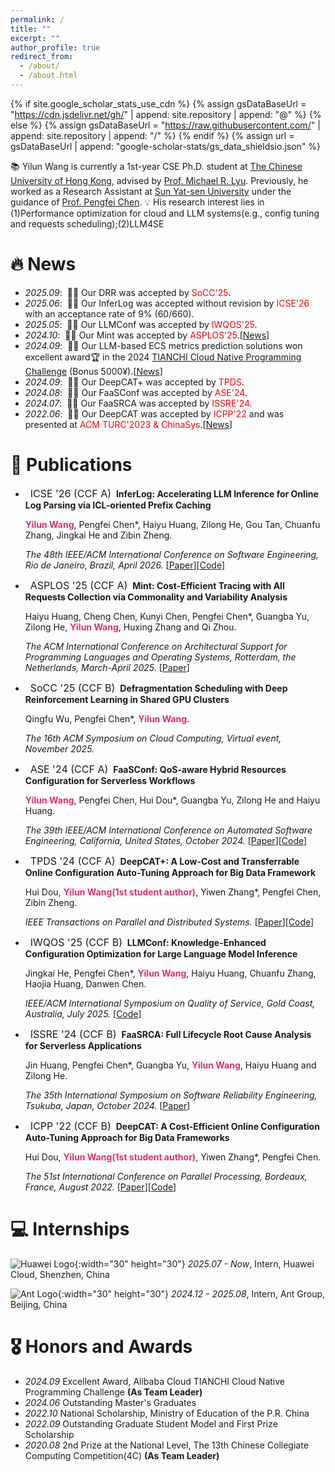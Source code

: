 ```yaml
---
permalink: /
title: ""
excerpt: ""
author_profile: true
redirect_from: 
  - /about/
  - /about.html
---
```


{% if site.google_scholar_stats_use_cdn %}
{% assign gsDataBaseUrl = "https://cdn.jsdelivr.net/gh/" | append: site.repository | append: "@" %}
{% else %}
{% assign gsDataBaseUrl = "https://raw.githubusercontent.com/" | append: site.repository | append: "/" %}
{% endif %}
{% assign url = gsDataBaseUrl | append: "google-scholar-stats/gs_data_shieldsio.json" %}

<span class='anchor' id='about-me'></span>

📚 Yilun Wang is currently a 1st-year CSE Ph.D. student at [The Chinese University of Hong Kong](https://www.cse.cuhk.edu.hk/), advised by [Prof. Michael R. Lyu](https://www.cse.cuhk.edu.hk/lyu/). Previously, he worked as a Research Assistant at [Sun Yat-sen University](https://www.sysu.edu.cn/sysuen/) under the guidance of [Prof. Pengfei Chen](https://cse.sysu.edu.cn/teacher/ChenPengfei). 
💡 His research interest lies in (1)Performance optimization for cloud and LLM systems(e.g., config tuning and requests scheduling);(2)LLM4SE


# 🔥 News
- *2025.09*: &nbsp;🎉🎉 Our DRR was accepted by <span style="color:Red ;">SoCC'25</span>.
- *2025.06*: &nbsp;🎉🎉 Our InferLog was accepted without revision by <span style="color:Red ;">ICSE'26</span> with an acceptance rate of 9% (60/660).
- *2025.05*: &nbsp;🎉🎉 Our LLMConf was accepted by <span style="color:Red ;">IWQOS'25</span>.
- *2024.10*: &nbsp;🎉🎉 Our Mint was accepted by <span style="color:Red ;">ASPLOS'25</span>.[[News](https://mp.weixin.qq.com/s/xJs3I9jyX-xkuUpRu7_NWg)]
- *2024.09*: &nbsp;🎉🎉 Our LLM-based ECS metrics prediction solutions won excellent award🏆 in the 2024 [TIANCHI Cloud Native Programming Challenge](https://tianchi.aliyun.com/competition/entrance/532202) (Bonus 5000¥).[[News](https://developer.aliyun.com/article/1611031?spm=5176.26934562.main.1.507e1506evW7ia)]
- *2024.09*: &nbsp;🎉🎉 Our DeepCAT+ was accepted by <span style="color:Red ;">TPDS</span>.
- *2024.08*: &nbsp;🎉🎉 Our FaaSConf was accepted by <span style="color:Red ;">ASE'24</span>.
- *2024.07*: &nbsp;🎉🎉 Our FaaSRCA was accepted by <span style="color:Red ;">ISSRE'24</span>.
- *2022.06*: &nbsp;🎉🎉 Our DeepCAT was accepted by <span style="color:Red ;">ICPP'22</span> and was presented at <span style="color:Red;">ACM TURC'2023 & ChinaSys</span>.[[News](https://zhuanlan.zhihu.com/p/650016166)]


# 📝 Publications 
  
- &nbsp; <span class="badge" style="font-size:16px;">ICSE '26 (CCF A)</span> &nbsp;**InferLog: Accelerating LLM Inference for Online Log Parsing via ICL-oriented Prefix Caching**

  <span style="font-size:14px;"> <strong style="color:#DE3163">Yilun Wang</strong>, Pengfei Chen*, Haiyu Huang, Zilong He, Gou Tan, Chuanfu Zhang, Jingkai He and Zibin Zheng. </span>

  <span style="font-size:14px;"> *The 48th IEEE/ACM International Conference on Software Engineering, Rio de Janeiro, Brazil, April 2026.* </span>[[Paper](https://arxiv.org/abs/2507.08523)][[Code](https://github.com/wiluen/InferLog)]
  
  
- &nbsp; <span class="badge" style="font-size:16px;">ASPLOS '25 (CCF A)</span> &nbsp;**Mint: Cost-Efficient Tracing with All Requests Collection via Commonality and Variability Analysis**

  <span style="font-size:14px;"> Haiyu Huang, Cheng Chen, Kunyi Chen, Pengfei Chen*, Guangba Yu, Zilong He, <strong style="color:#DE3163">Yilun Wang</strong>, Huxing Zhang and Qi Zhou. </span>

  <span style="font-size:14px;"> *The ACM International Conference on Architectural Support for Programming Languages and Operating Systems, Rotterdam, the Netherlands, March-April 2025.* </span>[[Paper](https://doi.org/10.1145/3669940.3707287)]
  

- &nbsp; <span class="badge" style="font-size:16px;">SoCC '25 (CCF B)</span> &nbsp;**Defragmentation Scheduling with Deep Reinforcement Learning in Shared GPU Clusters**

  <span style="font-size:14px;"> Qingfu Wu, Pengfei Chen*, <strong style="color:#DE3163">Yilun Wang</strong>.

  <span style="font-size:14px;"> *The 16th ACM Symposium on Cloud Computing, Virtual event, November 2025.* </span>
  

- &nbsp; <span class="badge" style="font-size:16px;">ASE '24 (CCF A)</span> &nbsp;**FaaSConf: QoS-aware Hybrid Resources Configuration for Serverless Workflows**

  <span style="font-size:14px;"> <strong style="color:#DE3163">Yilun Wang</strong>, Pengfei Chen, Hui Dou*, Guangba Yu, Zilong He and Haiyu Huang. </span>

  <span style="font-size:14px;"> *The 39th IEEE/ACM International Conference on Automated Software Engineering, California, United States, October 2024.* </span>[[Paper](https://github.com/wiluen/wiluen.github.io/blob/main/files/faasconf/faasconf_camera_ready.pdf)][[Code](https://github.com/wiluen/FaaSConf)]

  
- &nbsp; <span class="badge" style="font-size:16px;">TPDS '24 (CCF A)</span> &nbsp;**DeepCAT+: A Low-Cost and Transferrable Online Configuration Auto-Tuning Approach for Big Data Framework**

  <span style="font-size:14px;"> Hui Dou, <strong style="color:#DE3163">Yilun Wang(1st student author)</strong>, Yiwen Zhang*, Pengfei Chen, Zibin Zheng. </span>

  <span style="font-size:14px;"> *IEEE Transactions on Parallel and Distributed Systems.* </span>[[Paper](https://doi.org/10.1109/TPDS.2024.3459889)][[Code](https://github.com/wiluen/DeepCAT)]

  

- &nbsp; <span class="badge" style="font-size:16px;">IWQOS '25 (CCF B)</span> &nbsp;**LLMConf: Knowledge-Enhanced Configuration Optimization for Large Language Model Inference**

  <span style="font-size:14px;"> Jingkai He, Pengfei Chen*, <strong style="color:#DE3163">Yilun Wang</strong>, Haiyu Huang, Chuanfu Zhang, Haojia Huang, Danwen Chen. </span>

  <span style="font-size:14px;"> *IEEE/ACM International Symposium on Quality of Service, Gold Coast, Australia, July 2025.* </span> [[Code](https://github.com/IntelligentDDS/LLMConf)]


- &nbsp; <span class="badge" style="font-size:16px;">ISSRE '24 (CCF B)</span> &nbsp;**FaaSRCA: Full Lifecycle Root Cause Analysis for Serverless Applications**

  <span style="font-size:14px;"> Jin Huang, Pengfei Chen*, Guangba Yu, <strong style="color:#DE3163">Yilun Wang</strong>, Haiyu Huang and Zilong He. </span>

  <span style="font-size:14px;"> *The 35th International Symposium on Software Reliability Engineering, Tsukuba, Japan, October 2024.* </span>[[Paper](https://arxiv.org/abs/2412.02239)]

- &nbsp; <span class="badge" style="font-size:16px;">ICPP '22 (CCF B)</span> &nbsp;**DeepCAT: A Cost-Efficient Online Configuration Auto-Tuning Approach for Big Data Frameworks**

  <span style="font-size:14px;"> Hui Dou, <strong style="color:#DE3163">Yilun Wang(1st student author)</strong>, Yiwen Zhang*, Pengfei Chen. </span>

  <span style="font-size:14px;"> *The 51st International Conference on Parallel Processing, Bordeaux, France, August 2022.* </span>[[Paper](https://doi.org/10.1145/3545008.3545018)][[Code](https://github.com/wiluen/DeepCAT)]

# 💻 Internships
  ![Huawei Logo](https://wiluen.github.io/images/Huawei.png){:width="30" height="30"} *2025.07 - Now*, Intern, Huawei Cloud, Shenzhen, China

  ![Ant Logo](https://wiluen.github.io/images/Ant.png){:width="30" height="30"} *2024.12 - 2025.08*, Intern, Ant Group, Beijing, China


# 🎖 Honors and Awards
- *2024.09* Excellent Award, Alibaba Cloud TIANCHI Cloud Native Programming Challenge **(As Team Leader)**
- *2024.06* Outstanding Master's Graduates
- *2022.10* National Scholarship, Ministry of Education of the P.R. China
- *2022.09* Outstanding Graduate Student Model and First Prize Scholarship
- *2020.08* 2nd Prize at the National Level, The 13th Chinese Collegiate Computing Competition(4C) **(As Team Leader)**

<!-- # # 📖 Educations-->
<!-- # - *2023.03-2025.06*, Research Assistant, Sun Yat-Sen University -->
<!-- # - *2021.09-2024.06*, Master of Engineering degree, Anhui University -->
<!-- # - *2017.09-2021.06*, Bachelor degree -->
 



